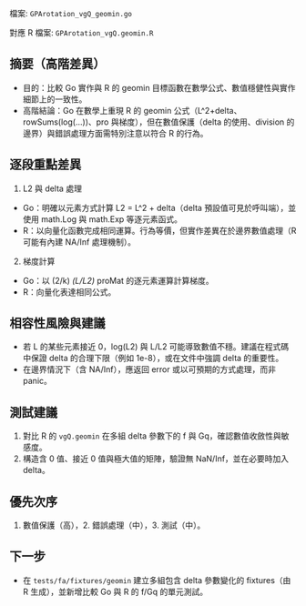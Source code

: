
檔案: `GPArotation_vgQ_geomin.go`

對應 R 檔案: `GPArotation_vgQ.geomin.R`

## 摘要（高階差異）

- 目的：比較 Go 實作與 R 的 geomin 目標函數在數學公式、數值穩健性與實作細節上的一致性。
- 高階結論：Go 在數學上重現 R 的 geomin 公式（L^2+delta、rowSums(log(...))、pro 與梯度），但在數值保護（delta 的使用、division 的邊界）與錯誤處理方面需特別注意以符合 R 的行為。

## 逐段重點差異

1. L2 與 delta 處理

- Go：明確以元素方式計算 L2 = L^2 + delta（delta 預設值可見於呼叫端），並使用 math.Log 與 math.Exp 等逐元素函式。
- R：以向量化函數完成相同運算。行為等價，但實作差異在於邊界數值處理（R 可能有內建 NA/Inf 處理機制）。

2. 梯度計算

- Go：以 (2/k) *(L/L2)* proMat 的逐元素運算計算梯度。
- R：向量化表達相同公式。

## 相容性風險與建議

- 若 L 的某些元素接近 0，log(L2) 與 L/L2 可能導致數值不穩。建議在程式碼中保證 delta 的合理下限（例如 1e-8），或在文件中強調 delta 的重要性。
- 在邊界情況下（含 NA/Inf），應返回 error 或以可預期的方式處理，而非 panic。

## 測試建議

1. 對比 R 的 `vgQ.geomin` 在多組 delta 參數下的 f 與 Gq，確認數值收斂性與敏感度。
2. 構造含 0 值、接近 0 值與極大值的矩陣，驗證無 NaN/Inf，並在必要時加入 delta。

## 優先次序

1. 數值保護（高），2. 錯誤處理（中），3. 測試（中）。

## 下一步

- 在 `tests/fa/fixtures/geomin` 建立多組包含 delta 參數變化的 fixtures（由 R 生成），並新增比較 Go 與 R 的 f/Gq 的單元測試。
